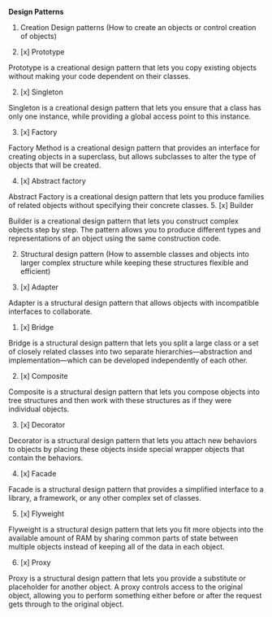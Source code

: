 **Design Patterns**

1. Creation Design patterns (How to create an objects or control creation of objects)

1. [x] Prototype

Prototype is a creational design pattern that lets you copy existing objects without making your code dependent on their classes.

2. [x] Singleton

Singleton is a creational design pattern that lets you ensure that a class has only one instance, while providing a global access point to this instance.

3. [x] Factory

Factory Method is a creational design pattern that provides an interface for creating objects in a superclass, but allows subclasses to alter the type of objects that will be created.

4. [x] Abstract factory

Abstract Factory is a creational design pattern that lets you produce families of related objects without specifying their concrete classes.
5. [x] Builder

Builder is a creational design pattern that lets you construct complex objects step by step. The pattern allows you to produce different types and representations of an object using the same construction code.



2. Structural design pattern (How to assemble classes and objects into larger complex structure while keeping these structures flexible and efficient)

1. [x] Adapter
  
Adapter is a structural design pattern that allows objects with incompatible interfaces to collaborate.

1. [x] Bridge

Bridge is a structural design pattern that lets you split a large class or a set of closely related classes into two separate hierarchies—abstraction and implementation—which can be developed independently of each other.

2. [x] Composite

Composite is a structural design pattern that lets you compose objects into tree structures and then work with these structures as if they were individual objects.

3. [x] Decorator

Decorator is a structural design pattern that lets you attach new behaviors to objects by placing these objects inside special wrapper objects that contain the behaviors.



4. [x] Facade

Facade is a structural design pattern that provides a simplified interface to a library, a framework, or any other complex set of classes.

5. [x] Flyweight

Flyweight is a structural design pattern that lets you fit more objects into the available amount of RAM by sharing common parts of state between multiple objects instead of keeping all of the data in each object.



6. [x] Proxy

Proxy is a structural design pattern that lets you provide a substitute or placeholder for another object. A proxy controls access to the original object, allowing you to perform something either before or after the request gets through to the original object.